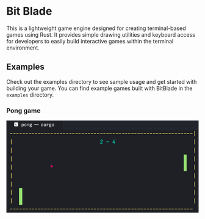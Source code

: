 # Bit Blade

This is a lightweight game engine designed for creating terminal-based games using Rust. It provides simple drawing utilities and keyboard access for developers to easily build interactive games within the terminal environment.

## Examples
Check out the examples directory to see sample usage and get started with building your game. You can find example games built with BitBlade in the `examples` directory.

### Pong game
![Pong](assets/pong.png)
